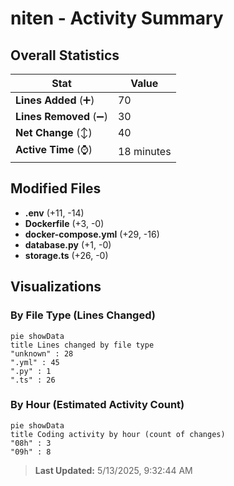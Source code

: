 # niten - Activity Summary 

## Overall Statistics

| Stat                   | Value                                                             |
| ---------------------- | ----------------------------------------------------------------- |
| **Lines Added** (➕)   | 70                                          |
| **Lines Removed** (➖) | 30                                        |
| **Net Change** (↕)    | 40                |
| **Active Time** (⌚)   | 18 minutes |


## Modified Files
- **.env** (+11, -14)
- **Dockerfile** (+3, -0)
- **docker-compose.yml** (+29, -16)
- **database.py** (+1, -0)
- **storage.ts** (+26, -0)

## Visualizations

### By File Type (Lines Changed)

```mermaid
pie showData
title Lines changed by file type
"unknown" : 28
".yml" : 45
".py" : 1
".ts" : 26
```

### By Hour (Estimated Activity Count)

```mermaid
pie showData
title Coding activity by hour (count of changes)
"08h" : 3
"09h" : 8
```


> **Last Updated:** 5/13/2025, 9:32:44 AM
